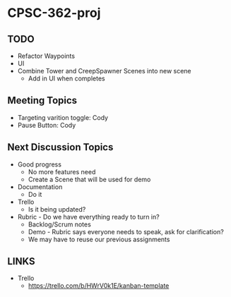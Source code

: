 # CPSC-362-proj



## TODO
 - Refactor Waypoints
 - UI
 - Combine Tower and CreepSpawner Scenes into new scene
   - Add in UI when completes



## Meeting Topics
 - Targeting varition toggle:  Cody
 - Pause Button:               Cody


## Next Discussion Topics
 - Good progress
   - No more features need
   - Create a Scene that will be used for demo
 - Documentation
   - Do it
 - Trello
   - Is it being updated?
 - Rubric - Do we have everything ready to turn in?
   - Backlog/Scrum notes
   - Demo - Rubric says everyone needs to speak, ask for clarification?
   - We may have to reuse our previous assignments
   
 ## LINKS
 - Trello
   - https://trello.com/b/HWrV0k1E/kanban-template
